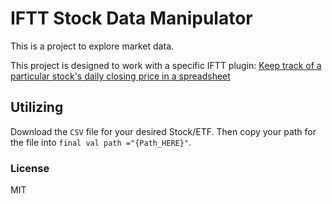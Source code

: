 # IFTT Stock Data Manipulator

This is a project to explore market data.

This project is designed to work with a specific IFTT plugin: [Keep track of a particular stock's daily closing price in a spreadsheet](https://ifttt.com/applets/117304p-keep-track-of-a-particular-stock-s-daily-closing-price-in-a-spreadsheet)

## Utilizing

Download the `CSV` file for your desired Stock/ETF.  Then copy your path for the file into `final val path ="{Path_HERE}"`.

### License

MIT